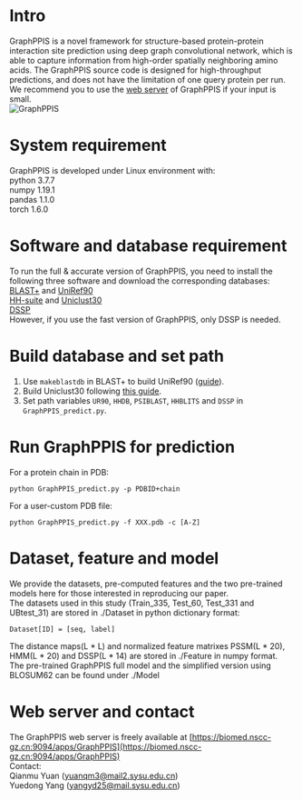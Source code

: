 # Intro  
GraphPPIS is a novel framework for structure-based protein-protein interaction site prediction using deep graph convolutional network, which is able to capture information from high-order spatially neighboring amino acids. The GraphPPIS source code is designed for high-throughput predictions, and does not have the limitation of one query protein per run. We recommend you to use the [web server](https://biomed.nscc-gz.cn:9094/apps/GraphPPIS) of GraphPPIS if your input is small.  
![GraphPPIS](https://github.com/biomed-AI/GraphPPIS/blob/master/IMG/GraphPPIS_framework2.png)  

# System requirement  
GraphPPIS is developed under Linux environment with:  
python  3.7.7  
numpy  1.19.1  
pandas  1.1.0  
torch  1.6.0  

# Software and database requirement  
To run the full & accurate version of GraphPPIS, you need to install the following three software and download the corresponding databases:  
[BLAST+](https://ftp.ncbi.nlm.nih.gov/blast/executables/blast+/LATEST/) and [UniRef90](https://www.uniprot.org/downloads)  
[HH-suite](https://github.com/soedinglab/hh-suite) and [Uniclust30](https://uniclust.mmseqs.com/)  
[DSSP](https://github.com/cmbi/dssp)  
However, if you use the fast version of GraphPPIS, only DSSP is needed.  

# Build database and set path  
1. Use `makeblastdb` in BLAST+ to build UniRef90 ([guide](https://www.ncbi.nlm.nih.gov/books/NBK569841/)).  
2. Build Uniclust30 following [this guide](https://github.com/soedinglab/uniclust-pipeline).  
3. Set path variables `UR90`, `HHDB`, `PSIBLAST`, `HHBLITS` and `DSSP` in `GraphPPIS_predict.py`.  

# Run GraphPPIS for prediction  
For a protein chain in PDB:  
```
python GraphPPIS_predict.py -p PDBID+chain
```
For a user-custom PDB file:  
```
python GraphPPIS_predict.py -f XXX.pdb -c [A-Z]
```

# Dataset, feature and model  
We provide the datasets, pre-computed features and the two pre-trained models here for those interested in reproducing our paper.  
The datasets used in this study (Train_335, Test_60, Test_331 and UBtest_31) are stored in ./Dataset in python dictionary format:  
```
Dataset[ID] = [seq, label]
```
The distance maps(L * L) and normalized feature matrixes PSSM(L * 20), HMM(L * 20) and DSSP(L * 14) are stored in ./Feature in numpy format.  
The pre-trained GraphPPIS full model and the simplified version using BLOSUM62 can be found under ./Model  

# Web server and contact  
The GraphPPIS web server is freely available at [https://biomed.nscc-gz.cn:9094/apps/GraphPPIS](https://biomed.nscc-gz.cn:9094/apps/GraphPPIS)  
Contact:  
Qianmu Yuan (yuanqm3@mail2.sysu.edu.cn)  
Yuedong Yang (yangyd25@mail.sysu.edu.cn)

